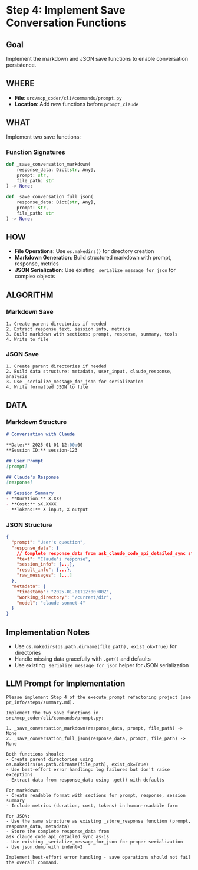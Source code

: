 # Step 4: Implement Save Conversation Functions  

## Goal
Implement the markdown and JSON save functions to enable conversation persistence.

## WHERE
- **File**: `src/mcp_coder/cli/commands/prompt.py`
- **Location**: Add new functions before `prompt_claude`

## WHAT
Implement two save functions:

### Function Signatures
```python
def _save_conversation_markdown(
    response_data: Dict[str, Any],
    prompt: str,
    file_path: str
) -> None:

def _save_conversation_full_json(
    response_data: Dict[str, Any],
    prompt: str,
    file_path: str
) -> None:
```

## HOW
- **File Operations**: Use `os.makedirs()` for directory creation
- **Markdown Generation**: Build structured markdown with prompt, response, metrics
- **JSON Serialization**: Use existing `_serialize_message_for_json` for complex objects

## ALGORITHM

### Markdown Save
```
1. Create parent directories if needed
2. Extract response text, session info, metrics
3. Build markdown with sections: prompt, response, summary, tools
4. Write to file
```

### JSON Save  
```
1. Create parent directories if needed
2. Build data structure: metadata, user_input, claude_response, analysis
3. Use _serialize_message_for_json for serialization
4. Write formatted JSON to file
```

## DATA

### Markdown Structure
```markdown
# Conversation with Claude

**Date:** 2025-01-01 12:00:00
**Session ID:** session-123

## User Prompt
[prompt]

## Claude's Response
[response]

## Session Summary  
- **Duration:** X.XXs
- **Cost:** $X.XXXX
- **Tokens:** X input, X output
```

### JSON Structure
```json
{
  "prompt": "User's question",
  "response_data": {
    // Complete response_data from ask_claude_code_api_detailed_sync stored as-is
    "text": "Claude's response",
    "session_info": {...},
    "result_info": {...},
    "raw_messages": [...]
  },
  "metadata": {
    "timestamp": "2025-01-01T12:00:00Z",
    "working_directory": "/current/dir",
    "model": "claude-sonnet-4"
  }
}
```

## Implementation Notes
- Use `os.makedirs(os.path.dirname(file_path), exist_ok=True)` for directories
- Handle missing data gracefully with `.get()` and defaults
- Use existing `_serialize_message_for_json` helper for JSON serialization

## LLM Prompt for Implementation

```
Please implement Step 4 of the execute_prompt refactoring project (see pr_info/steps/summary.md).

Implement the two save functions in src/mcp_coder/cli/commands/prompt.py:

1. _save_conversation_markdown(response_data, prompt, file_path) -> None
2. _save_conversation_full_json(response_data, prompt, file_path) -> None

Both functions should:
- Create parent directories using os.makedirs(os.path.dirname(file_path), exist_ok=True)
- Use best-effort error handling: log failures but don't raise exceptions
- Extract data from response_data using .get() with defaults

For markdown:
- Create readable format with sections for prompt, response, session summary
- Include metrics (duration, cost, tokens) in human-readable form

For JSON:
- Use the same structure as existing _store_response function (prompt, response_data, metadata)
- Store the complete response_data from ask_claude_code_api_detailed_sync as-is
- Use existing _serialize_message_for_json for proper serialization
- Use json.dump with indent=2

Implement best-effort error handling - save operations should not fail the overall command.
```
